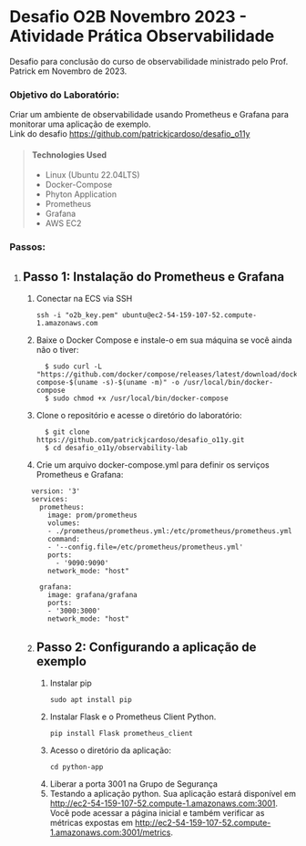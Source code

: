 # Desafio O2B Novembro 2023 - Atividade Prática Observabilidade

Desafio para conclusão do curso de observabilidade ministrado pelo Prof. Patrick em Novembro de 2023.

### Objetivo do Laboratório:

Criar um ambiente de observabilidade usando Prometheus e Grafana para monitorar uma aplicação de exemplo.<br>
Link do desafio <https://github.com/patrickjcardoso/desafio_o11y>

> #### Technologies Used
>
> - Linux (Ubuntu 22.04LTS)
> - Docker-Compose
> - Phyton Application
> - Prometheus
> - Grafana
> - AWS EC2

### Passos:


1. ## Passo 1: Instalação do Prometheus e Grafana
    1. Conectar na ECS via SSH
        ```
       ssh -i "o2b_key.pem" ubuntu@ec2-54-159-107-52.compute-1.amazonaws.com
       ```
    2. Baixe o Docker Compose e instale-o em sua máquina se você ainda não o tiver:
       ```
         $ sudo curl -L "https://github.com/docker/compose/releases/latest/download/docker-compose-$(uname -s)-$(uname -m)" -o /usr/local/bin/docker-compose
         $ sudo chmod +x /usr/local/bin/docker-compose
       ```   
    3. Clone o repositório e acesse o diretório do laboratório:
       ```
         $ git clone https://github.com/patrickjcardoso/desafio_o11y.git
         $ cd desafio_o11y/observability-lab
       ```
   4. Crie um arquivo docker-compose.yml para definir os serviços Prometheus e Grafana:
    ```
      version: '3'
      services:
        prometheus:
          image: prom/prometheus
          volumes:
          - ./prometheus/prometheus.yml:/etc/prometheus/prometheus.yml
          command:
          - '--config.file=/etc/prometheus/prometheus.yml'
          ports:
            - '9090:9090'
          network_mode: "host"
      
        grafana:
          image: grafana/grafana
          ports:
          - '3000:3000'
          network_mode: "host"
    ```
    2. ## Passo 2: Configurando a aplicação de exemplo
       1. Instalar pip
          ```
          sudo apt install pip
          ``` 
       2. Instalar Flask e o Prometheus Client Python.
          ```
          pip install Flask prometheus_client
          ```
       3. Acesso o diretório da aplicação:
          ```
          cd python-app
          ```
       4. Liberar a porta 3001 na Grupo de Segurança
       5. Testando a aplicação python.
          Sua aplicação estará disponível em <http://ec2-54-159-107-52.compute-1.amazonaws.com:3001>. Você pode acessar a página inicial e também verificar as métricas expostas em <http://ec2-54-159-107-52.compute-1.amazonaws.com:3001/metrics>.
